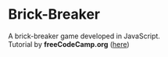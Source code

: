 # Brick-Breaker
A brick-breaker game developed in JavaScript. <br>
Tutorial by <b>freeCodeCamp.org</b> (<a href="https://www.youtube.com/watch?v=3EMxBkqC4z0&list=WL&index=63">here</a>)
